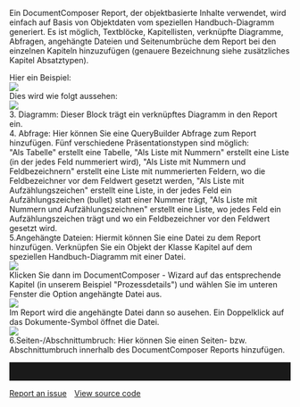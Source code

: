 

Ein DocumentComposer Report, der objektbasierte Inhalte verwendet, wird
einfach auf Basis von Objektdaten vom speziellen Handbuch-Diagramm
generiert. Es ist möglich, Textblöcke, Kapitellisten, verknüpfte
Diagramme, Abfragen, angehängte Dateien und Seitenumbrüche dem Report
bei den einzelnen Kapiteln hinzuzufügen (genauere Bezeichnung siehe
zusätzliches Kapitel Absatztypen).

Hier ein Beispiel:  
![](//images.ctfassets.net/utx1h0gfm1om/5Bs78eFJnyWAqAgsS6wiYw/11f2ed40cd5e5ab0ff0dcc6ab17f9edf/1017905.png)  
Dies wird wie folgt aussehen:  
![](//images.ctfassets.net/utx1h0gfm1om/2tGLoB6GIEIgmSaIOmG8Ac/c71f94634689722e8c74c8ab94290a1d/1017909.png)  
3. Diagramm: Dieser Block trägt ein verknüpftes Diagramm in den Report
ein.  
4. Abfrage: Hier können Sie eine QueryBuilder Abfrage zum Report
hinzufügen. Fünf verschiedene Präsentationstypen sind möglich:  
"Als Tabelle" erstellt eine Tabelle, "Als Liste mit Nummern" erstellt
eine Liste (in der jedes Feld nummeriert wird), "Als Liste mit Nummern
und Feldbezeichnern" erstellt eine Liste mit nummerierten Feldern, wo
die Feldbezeichner vor dem Feldwert gesetzt werden, "Als Liste mit
Aufzählungszeichen" erstellt eine Liste, in der jedes Feld ein
Aufzählungszeichen (bullet) statt einer Nummer trägt, "Als Liste mit
Nummern und Aufzählungszeichnen" erstellt eine Liste, wo jedes Feld ein
Aufzählungszeichen trägt und wo ein Feldbezeichner vor den Feldwert
gesetzt wird.  
5.Angehängte Dateien: Hiermit können Sie eine Datei zu dem Report
hinzufügen. Verknüpfen Sie ein Objekt der Klasse Kapitel auf dem
speziellen Handbuch-Diagramm mit einer Datei.  
![](//images.ctfassets.net/utx1h0gfm1om/4rhvhnSHGUu00ssWwcsMmU/b05f6f8fe0e2384be70e7a8a651dda48/1017898.png)  
Klicken Sie dann im DocumentComposer - Wizard auf das entsprechende
Kapitel (in unserem Beispiel "Prozessdetails") und wählen Sie im unteren
Fenster die Option angehängte Datei aus.  
![](//images.ctfassets.net/utx1h0gfm1om/2zsEPoy5fCmScC8kAeua6S/d3df03096154e898e67c83ae672eab35/1017901.png)  
Im Report wird die angehängte Datei dann so ausehen. Ein Doppelklick auf
das Dokumente-Symbol öffnet die Datei.  
![](//images.ctfassets.net/utx1h0gfm1om/4SDbwRiOvCCeUky2iuk22w/d38e30381764d674e285cd90ee841156/1017924.png)  
6.Seiten-/Abschnittumbruch: Hier können Sie einen Seiten- bzw.
Abschnittumbruch innerhalb des DocumentComposer Reports hinzufügen.


<hr style="padding-top:2rem" />
<a href="https://github.com/process4/docs/issues" target="_blank" class="bgw btn btn-primary btn-lg shadow-sm">Report an issue</a>
<a href="https://github.com/process4/docs" target="_blank" class="bgw btn btn-primary btn-lg shadow-sm" style="margin-left:10px;">View source code</a>